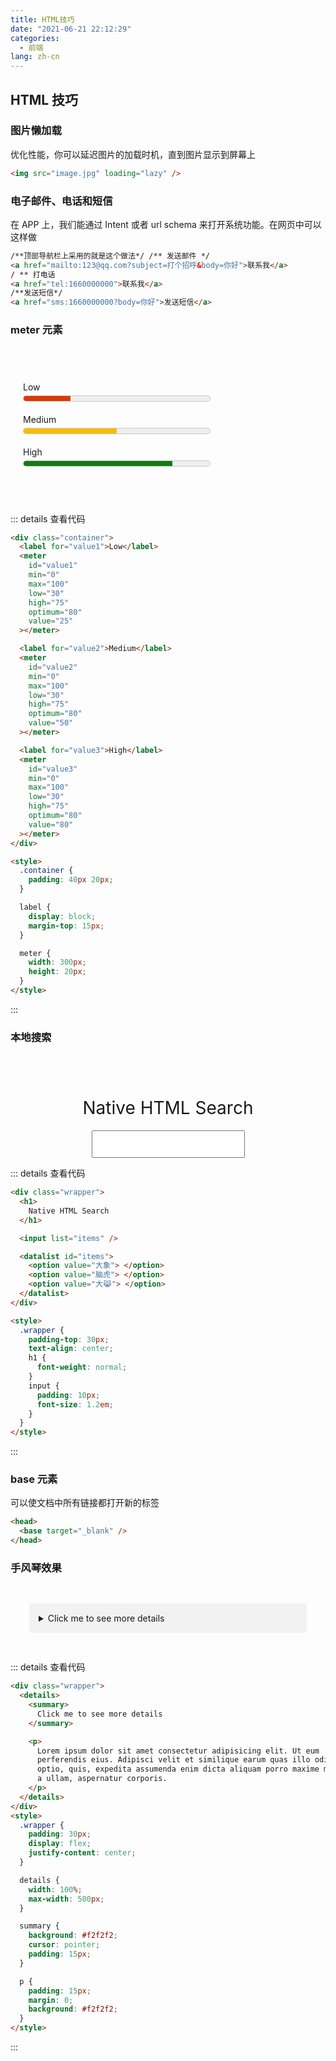 ```yaml
---
title: HTML技巧
date: "2021-06-21 22:12:29"
categories:
  - 前端
lang: zh-cn
---
```


## HTML 技巧

### 图片懒加载

优化性能，你可以延迟图片的加载时机，直到图片显示到屏幕上

```html
<img src="image.jpg" loading="lazy" />
```

<!-- more -->

### 电子邮件、电话和短信

在 APP 上，我们能通过 Intent 或者 url schema 来打开系统功能。在网页中可以这样做

```html
/**顶部导航栏上采用的就是这个做法*/ /** 发送邮件 */
<a href="mailto:123@qq.com?subject=打个招呼&body=你好">联系我</a>
/ ** 打电话
<a href="tel:1660000000">联系我</a>
/**发送短信*/
<a href="sms:1660000000?body=你好">发送短信</a>
```

### meter 元素

<div class="container1">
  <label for="value1">Low</label>
  <meter
    id="value1"
    min="0"
    max="100"
    low="30"
    high="75"
    optimum="80"
    value="25"
  ></meter>

<label for="value2">Medium</label>
<meter
  id="value2"
  min="0"
  max="100"
  low="30"
  high="75"
  optimum="80"
  value="50"> </meter>

<label for="value3">High</label>
<meter
id="value3"
min="0"
max="100"
low="30"
high="75"
optimum="80"
value="80"> </meter>

</div>

<style>
  .container1 {
    padding: 40px 20px;
  }

  .container1 label {
    display: block;
    margin-top: 15px;
  }

  .container1 meter {
    width: 300px;
    height: 20px;
  }
</style>

::: details 查看代码

```html
<div class="container">
  <label for="value1">Low</label>
  <meter
    id="value1"
    min="0"
    max="100"
    low="30"
    high="75"
    optimum="80"
    value="25"
  ></meter>

  <label for="value2">Medium</label>
  <meter
    id="value2"
    min="0"
    max="100"
    low="30"
    high="75"
    optimum="80"
    value="50"
  ></meter>

  <label for="value3">High</label>
  <meter
    id="value3"
    min="0"
    max="100"
    low="30"
    high="75"
    optimum="80"
    value="80"
  ></meter>
</div>

<style>
  .container {
    padding: 40px 20px;
  }

  label {
    display: block;
    margin-top: 15px;
  }

  meter {
    width: 300px;
    height: 20px;
  }
</style>
```

:::

### 本地搜索

<div class="wrapper">
  <h1>
    Native HTML Search
  </h1>

  <input list="items" />

  <datalist id="items">
    <option value="Marko Denic"> </option>
    <option value="FreeCodeCamp"> </option>
    <option value="FreeCodeTools"> </option>
    <option value="Web Development"> </option>
    <option value="Web Developer"> </option>
  </datalist>
</div>

<style>
  .wrapper {
    padding-top: 30px;
    text-align: center;
    h1 {
      font-weight: normal;
    }
    input {
      padding: 10px;
      font-size: 1.2em;
    }
  }
</style>

::: details 查看代码

```html
<div class="wrapper">
  <h1>
    Native HTML Search
  </h1>

  <input list="items" />

  <datalist id="items">
    <option value="大象"> </option>
    <option value="脑虎"> </option>
    <option value="大😹"> </option>
  </datalist>
</div>

<style>
  .wrapper {
    padding-top: 30px;
    text-align: center;
    h1 {
      font-weight: normal;
    }
    input {
      padding: 10px;
      font-size: 1.2em;
    }
  }
</style>
```

:::

### base 元素

可以使文档中所有链接都打开新的标签

```html
<head>
  <base target="_blank" />
</head>
```

### 手风琴效果

<div class="wrapper1">
  <details>
    <summary>
      Click me to see more details
    </summary>

    <p>
      Lorem ipsum dolor sit amet consectetur adipisicing elit. Ut eum
      perferendis eius. Adipisci velit et similique earum quas illo odio rerum
      optio, quis, expedita assumenda enim dicta aliquam porro maxime minima sed
      a ullam, aspernatur corporis.
    </p>

  </details>
</div>
<style>
  .wrapper1{
    padding: 30px;
    display: flex;
    justify-content: center;
  }
  .wrapper1 details {
    width: 100%;
    max-width: 500px;
  }
  .wrapper1 summary {
    background: #f2f2f2;
    cursor: pointer;
    padding: 15px;
  }
  .wrapper1 p {
    padding: 15px;
    margin: 0;
    background: #f2f2f2;
  }
</style>

::: details 查看代码

```html
<div class="wrapper">
  <details>
    <summary>
      Click me to see more details
    </summary>

    <p>
      Lorem ipsum dolor sit amet consectetur adipisicing elit. Ut eum
      perferendis eius. Adipisci velit et similique earum quas illo odio rerum
      optio, quis, expedita assumenda enim dicta aliquam porro maxime minima sed
      a ullam, aspernatur corporis.
    </p>
  </details>
</div>
<style>
  .wrapper {
    padding: 30px;
    display: flex;
    justify-content: center;
  }

  details {
    width: 100%;
    max-width: 500px;
  }

  summary {
    background: #f2f2f2;
    cursor: pointer;
    padding: 15px;
  }

  p {
    padding: 15px;
    margin: 0;
    background: #f2f2f2;
  }
</style>
```

:::
